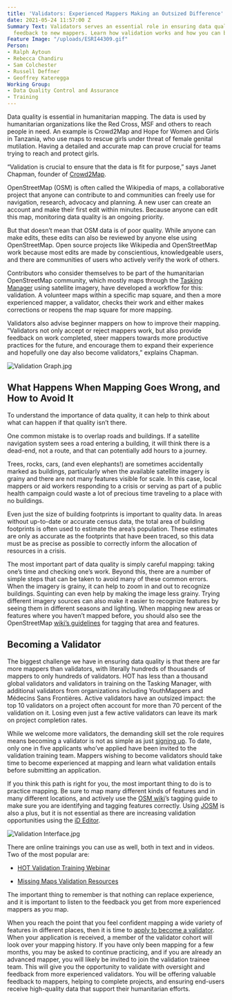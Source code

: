 ```yaml
---
title: 'Validators: Experienced Mappers Making an Outsized Difference'
date: 2021-05-24 11:57:00 Z
Summary Text: Validators serves an essential role in ensuring data quality and providing
  feedback to new mappers. Learn how validation works and how you can become a validator.
Feature Image: "/uploads/ESRI44309.gif"
Person:
- Ralph Aytoun
- Rebecca Chandiru
- Sam Colchester
- Russell Deffner
- Geoffrey Kateregga
Working Group:
- Data Quality Control and Assurance
- Training
---
```


Data quality is essential in humanitarian mapping. The data is used by humanitarian organizations like the Red Cross, MSF and others to reach people in need. An example is Crowd2Map and Hope for Women and Girls in Tanzania, who use maps to rescue girls under threat of female genital mutilation. Having a detailed and accurate map can prove crucial for teams trying to reach and protect girls.

“Validation is crucial to ensure that the data is fit for purpose,” says Janet Chapman, founder of [Crowd2Map](https://crowd2map.org/).

OpenStreetMap (OSM) is often called the Wikipedia of maps, a collaborative project that anyone can contribute to and communities can freely use for navigation, research, advocacy and planning. A new user can create an account and make their first edit within minutes. Because anyone can edit this map, monitoring data quality is an ongoing priority.

But that doesn’t mean that OSM data is of poor quality. While anyone can make edits, these edits can also be reviewed by anyone else using OpenStreetMap. Open source projects like Wikipedia and OpenStreetMap work because most edits are made by conscientious, knowledgeable users, and there are communities of users who actively verify the work of others.

Contributors who consider themselves to be part of the humanitarian OpenStreetMap community, which mostly maps through the [Tasking Manager](https://tasks.hotosm.org/ "Click here!") using satellite imagery, have developed a workflow for this: validation. A volunteer maps within a specific map square, and then a more experienced mapper, a validator, checks their work and either makes corrections or reopens the map square for more mapping.

Validators also advise beginner mappers on how to improve their mapping. “Validators not only accept or reject mappers work, but also provide feedback on work completed, steer mappers towards more productive practices for the future, and encourage them to expand their experience and hopefully one day also become validators,” explains Chapman.

![Validation Graph.jpg](/uploads/Validation%20Graph.jpg)

## **What Happens When Mapping Goes Wrong, and How to Avoid It**

To understand the importance of data quality, it can help to think about what can happen if that quality isn’t there.

One common mistake is to overlap roads and buildings. If a satellite navigation system sees a road entering a building, it will think there is a dead-end, not a route, and that can potentially add hours to a journey.

Trees, rocks, cars, (and even elephants!) are sometimes accidentally marked as buildings, particularly when the available satellite imagery is grainy and there are not many features visible for scale. In this case, local mappers or aid workers responding to a crisis or serving as part of a public health campaign could waste a lot of precious time traveling to a place with no buildings.

Even just the size of building footprints is important to quality data. In areas without up-to-date or accurate census data, the total area of building footprints is often used to estimate the area’s population. These estimates are only as accurate as the footprints that have been traced, so this data must be as precise as possible to correctly inform the allocation of resources in a crisis.

The most important part of data quality is simply careful mapping: taking one’s time and checking one’s work. Beyond this, there are a number of simple steps that can be taken to avoid many of these common errors. When the imagery is grainy, it can help to zoom in and out to recognize buildings. Squinting can even help by making the image less grainy. Trying different imagery sources can also make it easier to recognize features by seeing them in different seasons and lighting. When mapping new areas or features where you haven’t mapped before, you should also see the OpenStreetMap [wiki’s guidelines](https://wiki.openstreetmap.org/wiki/Tags "Click here!") for tagging that area and features.

## **Becoming a Validator**

The biggest challenge we have in ensuring data quality is that there are far more mappers than validators, with literally hundreds of thousands of mappers to only hundreds of validators. HOT has less than a thousand global validators and validators in training on the Tasking Manager, with additional validators from organizations including YouthMappers and Médecins Sans Frontières. Active validators have an outsized impact: the top 10 validators on a project often account for more than 70 percent of the validation on it. Losing even just a few active validators can leave its mark on project completion rates.

While we welcome more validators, the demanding skill set the role requires means becoming a validator is not as simple as just [signing up](http://bit.ly/HOTValidate). To date, only one in five applicants who’ve applied have been invited to the validation training team. Mappers wishing to become validators should take time to become experienced at mapping and learn what validation entails before submitting an application.

If you think this path is right for you, the most important thing to do is to practice mapping. Be sure to map many different kinds of features and in many different locations, and actively use the [OSM wiki](https://wiki.openstreetmap.org/wiki/Tags)’s tagging guide to make sure you are identifying and tagging features correctly. Using [JOSM](https://wiki.openstreetmap.org/wiki/JOSM) is also a plus, but it is not essential as there are increasing validation opportunities using the [iD Editor](https://wiki.openstreetmap.org/wiki/ID).

![Validation Interface.jpg](/uploads/Validation%20Interface.jpg)

There are online trainings you can use as well, both in text and in videos. Two of the most popular are:

* [HOT Validation Training Webinar](https://www.youtube.com/watch?v=oH4Q18nBT68&list=PLb9506_-6FMFhgnFqmOVCBCWIGP2SHAwF&index=10)

* [Missing Maps Validation Resources](https://www.missingmaps.org/validate/)

The important thing to remember is that nothing can replace experience, and it is important to listen to the feedback you get from more experienced mappers as you map.

When you reach the point that you feel confident mapping a wide variety of features in different places, then it is time to [apply to become a validator](http://bit.ly/HOTValidate). When your application is received, a member of the validator cohort will look over your mapping history. If you have only been mapping for a few months, you may be asked to continue practicing, and if you are already an advanced mapper, you will likely be invited to join the validation trainee team. This will give you the opportunity to validate with oversight and feedback from more experienced validators. You will be offering valuable feedback to mappers, helping to complete projects, and ensuring end-users receive high-quality data that support their humanitarian efforts.
